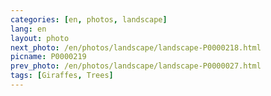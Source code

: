```yaml
---
categories: [en, photos, landscape]
lang: en
layout: photo
next_photo: /en/photos/landscape/landscape-P0000218.html
picname: P0000219
prev_photo: /en/photos/landscape/landscape-P0000027.html
tags: [Giraffes, Trees]
---
```

